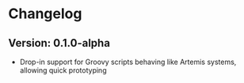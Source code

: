 # Changelog

## Version: 0.1.0-alpha

- Drop-in support for Groovy scripts behaving like Artemis systems, allowing quick prototyping
